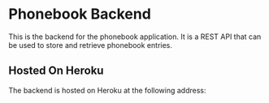 # Phonebook Backend

This is the backend for the phonebook application. It is a REST API that can be used to store and retrieve phonebook entries.

## Hosted On Heroku

The backend is hosted on Heroku at the following address:
